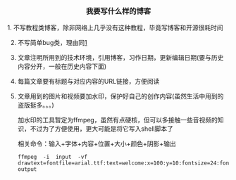 <center><h3>我要写什么样的博客</h3></center>
<a id="1"> 1. </a>不写教程类博客，除非网络上几乎没有这种教程，毕竟写博客和开源很耗时间

2. 不写简单bug类，理由同[1](#1)

3. 文章注明所用到的技术环境，引用博客，习作日期，更新编辑日期(要与历史内容分开，一般在历史内容下面)

4. 每篇文章要有标题与对应内容的URL链接，方便阅读

5. 文章用到的图片和视频要加水印，保护好自己的创作内容(虽然生活中用到的盗版挺多。。。)

   加水印的工具暂定为ffmpeg，虽然有点硬核，但可以多接触一些音视频的知识，不过为了方便使用，更大可能是将它写入shell脚本了

   相关命令：输入+字体+内容+位置+大小+颜色+阴影+输出

   ```shell
   ffmpeg  -i  input  -vf  drawtext=fontfile=arial.ttf:text=welcome:x=100:y=10:fontsize=24:fontcolor=yellow:shadowy=2 output
   ```

       